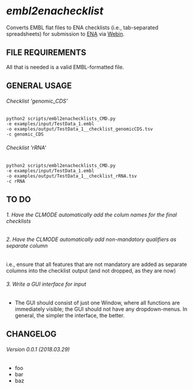 *embl2enachecklist*
===================

Converts EMBL flat files to ENA checklists (i.e., tab-separated spreadsheets) for submission to [ENA](http://www.ebi.ac.uk/ena) via [Webin](https://www.ebi.ac.uk/ena/submit/sra/#home).


FILE REQUIREMENTS
-----------------
All that is needed is a valid EMBL-formatted file.


GENERAL USAGE
-------------

###### Checklist 'genomic_CDS'
```
python2 scripts/embl2enachecklists_CMD.py 
-e examples/input/TestData_1.embl 
-o examples/output/TestData_1__checklist_genomicCDS.tsv 
-c genomic_CDS
```

###### Checklist 'rRNA'
```
python2 scripts/embl2enachecklists_CMD.py 
-e examples/input/TestData_1.embl 
-o examples/output/TestData_1__checklist_rRNA.tsv 
-c rRNA
```


TO DO
-----

###### 1. Have the CLMODE automatically add the colum names for the final checklists

###### 2. Have the CLMODE automatically add non-mandatory qualifiers as separate column
i.e., ensure that all features that are not mandatory are added as separate columns into the checklist output (and not dropped, as they are now)

###### 3. Write a GUI interface for input
* The GUI should consist of just one Window, where all functions are immediately visible; the GUI should not have any dropdown-menus. In general, the simpler the interface, the better.


CHANGELOG
---------
###### Version 0.0.1 (2018.03.29)
* foo
* bar
* baz
